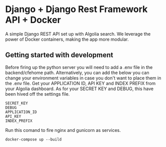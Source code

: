 # Django + Django Rest Framework API + Docker

A simple Django REST API set up with Algolia search. We leverage the power of Docker containers, making the app more modular.


## Getting started with development

Before firing up the python server you will need to add a .env file in the backend/cfehome path. Alternatively, you can add the below  you can change your environment variables in case you don't want to place them in the .env file. Get your APPLICATION ID, API KEY and INDEX PREFIX from your Algolia dashboard. As for your SECRET KEY and DEBUG, this have been hived off the settings file.
```
SECRET_KEY
DEBUG
APPLICATION_ID
API_KEY
INDEX_PREFIX
```
Run this comand to fire nginx and gunicorn as services.
```
docker-compose up --build
```
